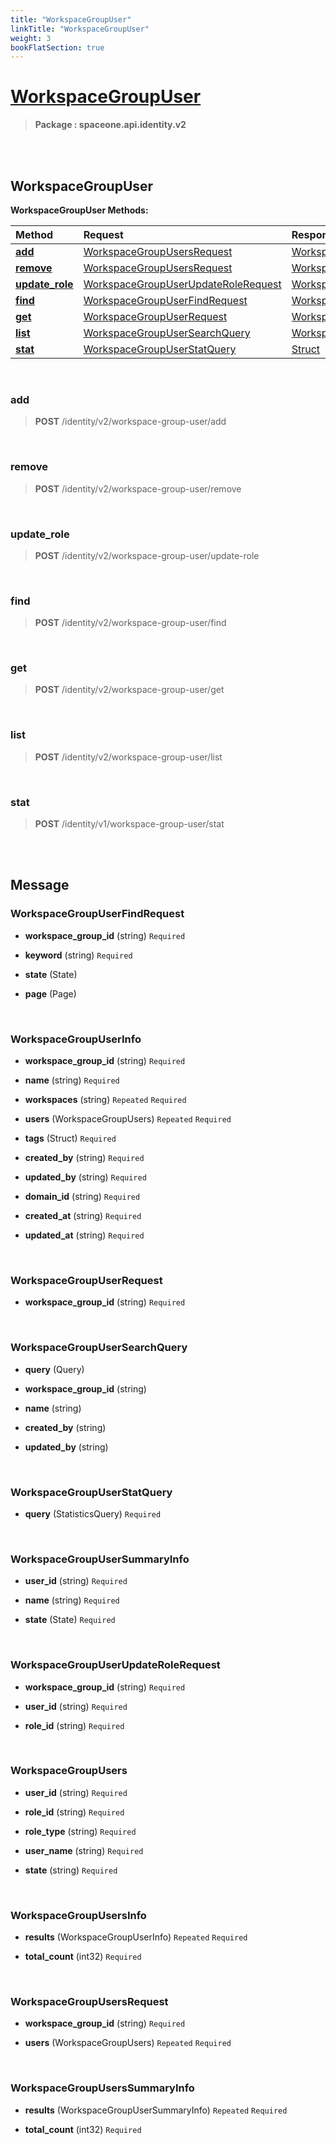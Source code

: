 ```yaml
---
title: "WorkspaceGroupUser"
linkTitle: "WorkspaceGroupUser"
weight: 3
bookFlatSection: true
---
```

# [WorkspaceGroupUser](#WorkspaceGroupUser)



>  **Package : spaceone.api.identity.v2**

<br>
<br>

## WorkspaceGroupUser





**WorkspaceGroupUser Methods:**


| Method | Request | Response |
| :----- | :-------- | :-------- |
| [**add**](./WorkspaceGroupUser#add) | [WorkspaceGroupUsersRequest](WorkspaceGroupUser#workspacegroupusersrequest) | [WorkspaceGroupUserInfo](WorkspaceGroupUser#workspacegroupuserinfo) |
| [**remove**](./WorkspaceGroupUser#remove) | [WorkspaceGroupUsersRequest](WorkspaceGroupUser#workspacegroupusersrequest) | [WorkspaceGroupUserInfo](WorkspaceGroupUser#workspacegroupuserinfo) |
| [**update_role**](./WorkspaceGroupUser#update_role) | [WorkspaceGroupUserUpdateRoleRequest](WorkspaceGroupUser#workspacegroupuserupdaterolerequest) | [WorkspaceGroupUserInfo](WorkspaceGroupUser#workspacegroupuserinfo) |
| [**find**](./WorkspaceGroupUser#find) | [WorkspaceGroupUserFindRequest](WorkspaceGroupUser#workspacegroupuserfindrequest) | [WorkspaceGroupUsersSummaryInfo](WorkspaceGroupUser#workspacegroupuserssummaryinfo) |
| [**get**](./WorkspaceGroupUser#get) | [WorkspaceGroupUserRequest](WorkspaceGroupUser#workspacegroupuserrequest) | [WorkspaceGroupUserInfo](WorkspaceGroupUser#workspacegroupuserinfo) |
| [**list**](./WorkspaceGroupUser#list) | [WorkspaceGroupUserSearchQuery](WorkspaceGroupUser#workspacegroupusersearchquery) | [WorkspaceGroupUsersInfo](WorkspaceGroupUser#workspacegroupusersinfo) |
| [**stat**](./WorkspaceGroupUser#stat) | [WorkspaceGroupUserStatQuery](WorkspaceGroupUser#workspacegroupuserstatquery) | [Struct](WorkspaceGroupUser#struct) |



    
<br>

### add





> **POST** /identity/v2/workspace-group-user/add
>






    
<br>

### remove





> **POST** /identity/v2/workspace-group-user/remove
>






    
<br>

### update_role





> **POST** /identity/v2/workspace-group-user/update-role
>






    
<br>

### find





> **POST** /identity/v2/workspace-group-user/find
>






    
<br>

### get





> **POST** /identity/v2/workspace-group-user/get
>






    
<br>

### list





> **POST** /identity/v2/workspace-group-user/list
>






    
<br>

### stat





> **POST** /identity/v1/workspace-group-user/stat
>






    


<br>
<br>

## Message



### WorkspaceGroupUserFindRequest
* **workspace_group_id** (string)   `Required` 

    
* **keyword** (string)   `Required` 

    
* **state** (State)  

    
* **page** (Page)  

    <br>

### WorkspaceGroupUserInfo
* **workspace_group_id** (string)   `Required` 

    
* **name** (string)   `Required` 

    
* **workspaces** (string)  `Repeated`    `Required` 

    
* **users** (WorkspaceGroupUsers)  `Repeated`    `Required` 

    
* **tags** (Struct)   `Required` 

    
* **created_by** (string)   `Required` 

    
* **updated_by** (string)   `Required` 

    
* **domain_id** (string)   `Required` 

    
* **created_at** (string)   `Required` 

    
* **updated_at** (string)   `Required` 

    <br>

### WorkspaceGroupUserRequest
* **workspace_group_id** (string)   `Required` 

    <br>

### WorkspaceGroupUserSearchQuery
* **query** (Query)  

    
* **workspace_group_id** (string)  

    
* **name** (string)  

    
* **created_by** (string)  

    
* **updated_by** (string)  

    <br>

### WorkspaceGroupUserStatQuery
* **query** (StatisticsQuery)   `Required` 

    <br>

### WorkspaceGroupUserSummaryInfo
* **user_id** (string)   `Required` 

    
* **name** (string)   `Required` 

    
* **state** (State)   `Required` 

    <br>

### WorkspaceGroupUserUpdateRoleRequest
* **workspace_group_id** (string)   `Required` 

    
* **user_id** (string)   `Required` 

    
* **role_id** (string)   `Required` 

    <br>

### WorkspaceGroupUsers
* **user_id** (string)   `Required` 

    
* **role_id** (string)   `Required` 

    
* **role_type** (string)   `Required` 

    
* **user_name** (string)   `Required` 

    
* **state** (string)   `Required` 

    <br>

### WorkspaceGroupUsersInfo
* **results** (WorkspaceGroupUserInfo)  `Repeated`    `Required` 

    
* **total_count** (int32)   `Required` 

    <br>

### WorkspaceGroupUsersRequest
* **workspace_group_id** (string)   `Required` 

    
* **users** (WorkspaceGroupUsers)  `Repeated`    `Required` 

    <br>

### WorkspaceGroupUsersSummaryInfo
* **results** (WorkspaceGroupUserSummaryInfo)  `Repeated`    `Required` 

    
* **total_count** (int32)   `Required` 

    <br>
